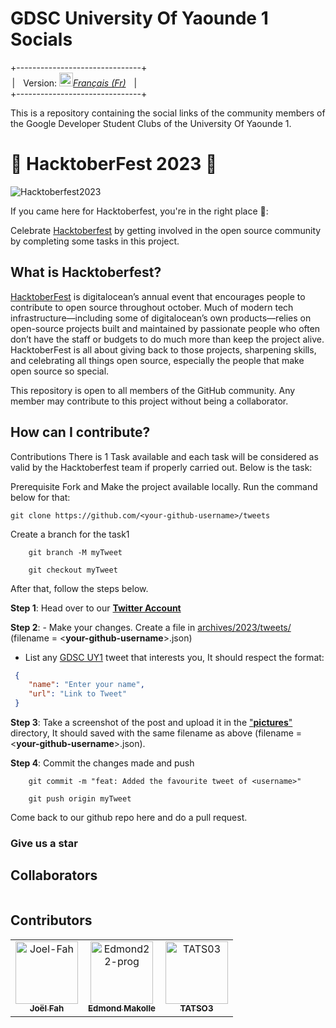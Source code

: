 # **GDSC University Of Yaounde 1 Socials**

+-------------------------------+<br>
&ThinSpace;| &ThickSpace; Version: <kbd>[<img title="Française" alt="Française" src="https://th.bing.com/th/id/OIP.xryrkEIZjlg6rYj1BBT1LQAAAA?pid=ImgDet&rs=1" width="22">](./README.fr.md)</kbd>[*Français (Fr)*](./README.fr.md) &ThickSpace; |<br>
+-------------------------------+

This is a repository containing the social links of the community members of the Google Developer Student Clubs of the University Of Yaounde 1.

# 🎃 HacktoberFest 2023 🎃

![Hacktoberfest2023](https://external-preview.redd.it/hacktoberfest-2023-coming-soon-celebrating-ten-years-of-v0-7iAxY9XdcB1RlomtBWqvtgsafP-TAHZ3h0Goveo_Zjc.jpg?auto=webp&s=a7255699d6e0a0a1a7d2cdc5f10f35cf836861e5)

If you came here for Hacktoberfest, you're in the right place 🦇️:

Celebrate [Hacktoberfest](https://hacktoberfest.com/) by getting involved in the open source community by completing some tasks in this project.

## What is Hacktoberfest?

[HacktoberFest](https://hacktoberfest.com/) is digitalocean’s annual event that encourages people to contribute to open source throughout october. Much of modern tech infrastructure—including some of digitalocean’s own products—relies on open-source projects built and maintained by passionate people who often don’t have the staff or budgets to do much more than keep the project alive. HacktoberFest is all about giving back to those projects, sharpening skills, and celebrating all things open source, especially the people that make open source so special.

This repository is open to all members of the GitHub community. Any member may contribute to this project without being a collaborator.

## How can I contribute?

Contributions
There is 1 Task available and each task will be considered as valid by the Hacktoberfest team if properly carried out. Below is the task:

Prerequisite Fork and Make the project available locally. Run the command below for that:

    git clone https://github.com/<your-github-username>/tweets
Create a branch for the task1
```
    git branch -M myTweet

    git checkout myTweet
```
After that, follow the steps below.

**Step 1**: Head over to our [**Twitter Account**](https://x.com/dsc_uy1)

**Step 2**: - Make your changes. Create a file in [archives/2023/tweets/](./archives/2023/tweets/) (filename = <**your-github-username**>.json)

- List any [GDSC UY1](https://x.com/dsc_uy1) tweet that interests you, It should respect the format:
```json
 {
    "name": "Enter your name",
    "url": "Link to Tweet"
 }
 ```
**Step 3**: Take a screenshot of the post and upload it in the ["**pictures**"](./archives/2023/pictures/) directory, It should saved with the same filename as above (filename = <**your-github-username**>.json).

**Step 4**: Commit the changes made and push
```
    git commit -m "feat: Added the favourite tweet of <username>"

    git push origin myTweet
```
Come back to our github repo here and do a pull request.

### Give us a star

## Collaborators

<!-- readme: collaborators -start -->
<table>
</table>
<!-- readme: collaborators -end -->

## Contributors

<!-- readme: contributors -start -->
<table>
<tr>
    <td align="center">
        <a href="https://github.com/Joel-Fah">
            <img src="https://avatars.githubusercontent.com/u/69576717?v=4" width="100;" alt="Joel-Fah"/>
            <br />
            <sub><b>Joël Fah</b></sub>
        </a>
    </td>
    <td align="center">
        <a href="https://github.com/Edmond22-prog">
            <img src="https://avatars.githubusercontent.com/u/72718072?v=4" width="100;" alt="Edmond22-prog"/>
            <br />
            <sub><b>Edmond Makolle</b></sub>
        </a>
    </td>
    <td align="center">
        <a href="https://github.com/TATS03">
            <img src="https://avatars.githubusercontent.com/u/92363710?v=4" width="100;" alt="TATS03"/>
            <br />
            <sub><b>TATSO3</b></sub>
        </a>
    </td></tr>
</table>
<!-- readme: contributors -end -->
